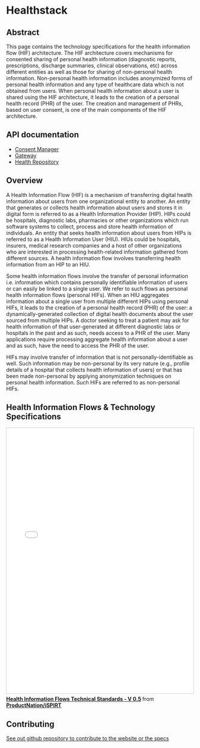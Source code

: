 # Healthstack

## Abstract

This page contains the technology specifications for the health information flow (HIF) architecture. The HIF architecture covers mechanisms for consented sharing of personal health information (diagnostic reports, prescriptions, discharge summaries, clinical observations, etc) across different entities as well as those for sharing of non-personal health information. Non-personal health information includes anonymized forms of personal health information and any type of healthcare data which is not obtained from users. When personal health information about a user is shared using the HIF architecture, it leads to the creation of a personal health record (PHR) of the user. The creation and management of PHRs, based on user consent, is one of the main components of the HIF architecture.


## API documentation

<ul>
    <li>
        <a href="./consent-manager.html">Consent Manager</a>
    </li>
    <li>
        <a href="./gateway.html">Gateway</a>
    </li>
    <li>
        <a href="./health-repository.html">Health Repository</a>
    </li>
</ul>

## Overview

A Health Information Flow (HIF) is a mechanism of transferring digital health information about users from one organizational entity to another. An entity that generates or collects health information about users and stores it in digital form is referred to as a Health Information Provider (HIP). HIPs could be hospitals, diagnostic labs, pharmacies or other organizations which run software systems to collect, process and store health information of individuals. An entity that seeks health information about users from HIPs is referred to as a Health Information User (HIU). HIUs could be hospitals, insurers, medical research companies and a host of other organizations who are interested in processing health-related information gathered from different sources. A health information flow involves transferring health information from an HIP to an HIU.

Some health information flows involve the transfer of personal information i.e. information which contains personally identifiable information of users or can easily be linked to a single user. We refer to such flows as personal health information flows (personal HIFs). When an HIU aggregates information about a single user from multiple different HIPs using personal HIFs, it leads to the creation of a personal health record (PHR) of the user: a dynamically-generated collection of digital health documents about the user sourced from multiple HIPs. A doctor seeking to treat a patient may ask for health information of that user-generated at different diagnostic labs or hospitals in the past and as such, needs access to a PHR of the user. Many applications require processing aggregate health information about a user and as such, have the need to access the PHR of the user.

HIFs may involve transfer of information that is not personally-identifiable as well. Such information may be non-personal by its very nature (e.g., profile details of a hospital that collects health information of users) or that has been made non-personal by applying anonymization techniques on personal health information. Such HIFs are referred to as non-personal HIFs.


## Health Information Flows & Technology Specifications

<iframe src="//www.slideshare.net/slideshow/embed_code/key/DUP99kAKROydPS" width="668" height="714" frameborder="0" marginwidth="0" marginheight="0" scrolling="no" style="border:1px solid #CCC; border-width:1px; margin-bottom:5px; max-width: 100%;" allowfullscreen> </iframe> <div style="margin-bottom:5px"> <strong> <a href="//www.slideshare.net/ProductNation/health-information-flows-technical-standards-v-05" title="Health Information Flows Technical Standards - V 0.5" target="_blank">Health Information Flows Technical Standards - V 0.5</a> </strong> from <strong><a href="//www.slideshare.net/ProductNation" target="_blank">ProductNation/iSPIRT</a></strong> </div>


## Contributing

[See out github repository to contribute to the website or the specs](https://github.com/iSPIRT/healthstack)